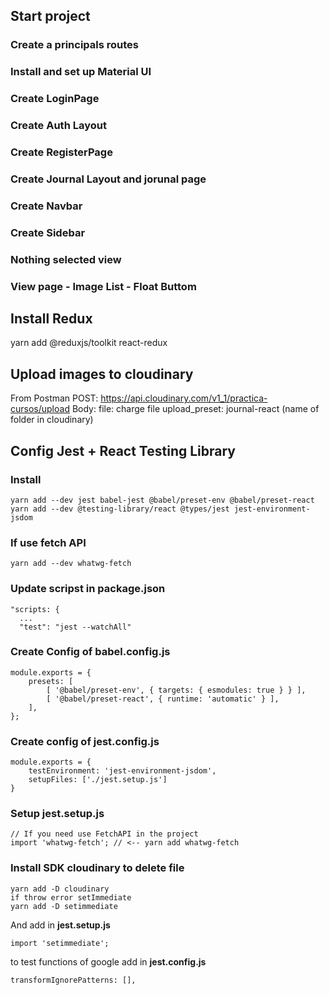 ## Start project

### Create a principals routes
### Install and set up Material UI

### Create LoginPage
### Create Auth Layout
### Create RegisterPage

### Create Journal Layout and jorunal page
### Create Navbar
### Create Sidebar
### Nothing selected view
### View page - Image List - Float Buttom

## Install Redux
yarn add @reduxjs/toolkit react-redux

## Upload images to cloudinary
From Postman
POST: https://api.cloudinary.com/v1_1/practica-cursos/upload
Body:
file: charge file
upload_preset: journal-react (name of folder in cloudinary)

## Config Jest + React Testing Library
### Install
```
yarn add --dev jest babel-jest @babel/preset-env @babel/preset-react 
yarn add --dev @testing-library/react @types/jest jest-environment-jsdom
```

### If use fetch API
```
yarn add --dev whatwg-fetch
```

### Update scripst in __package.json__
```
"scripts: {
  ...
  "test": "jest --watchAll"
```

### Create Config of __babel.config.js__
```
module.exports = {
    presets: [
        [ '@babel/preset-env', { targets: { esmodules: true } } ],
        [ '@babel/preset-react', { runtime: 'automatic' } ],
    ],
};
```

### Create config of __jest.config.js__
```
module.exports = {
    testEnvironment: 'jest-environment-jsdom',
    setupFiles: ['./jest.setup.js']
}
```

### Setup __jest.setup.js__
```
// If you need use FetchAPI in the project
import 'whatwg-fetch'; // <-- yarn add whatwg-fetch
```

### Install SDK cloudinary to delete file
```
yarn add -D cloudinary
if throw error setImmediate
yarn add -D setimmediate
```
And add in __jest.setup.js__
```
import 'setimmediate';
```
to test functions of google add in __jest.config.js__
```
transformIgnorePatterns: [],
```